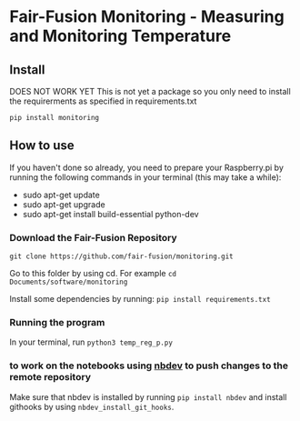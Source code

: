 # Fair-Fusion Monitoring - Measuring and Monitoring Temperature

## Install

DOES NOT WORK YET
This is not yet a package so you only need to install the requirerments as specified in requirements.txt

`pip install monitoring`

## How to use
If you haven't done so already, you need to prepare your Raspberry.pi by running the following commands in your terminal (this may take a while):
- sudo apt-get update
- sudo apt-get upgrade
- sudo apt-get install build-essential python-dev

### Download the Fair-Fusion Repository
`git clone https://github.com/fair-fusion/monitoring.git`

Go to this folder by using cd. For example `cd Documents/software/monitoring`

Install some dependencies by running:
`pip install requirements.txt`

### Running the program
In your terminal, run `python3 temp_reg_p.py`

### to work on the notebooks using [nbdev](https://nbdev.fast.ai/) to push changes to the remote repository
Make sure that nbdev is installed by running `pip install nbdev` 
and install githooks by using `nbdev_install_git_hooks`.
